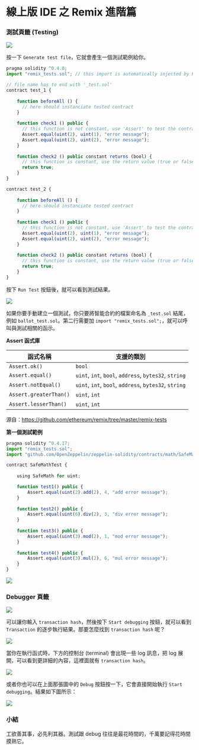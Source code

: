 # 線上版 IDE 之 Remix 進階篇

### 測試頁籤 (Testing)

![](assets/10_testing.png)

按一下 `Generate test file`，它就會產生一個測試範例給你。

```js
pragma solidity ^0.4.0;
import "remix_tests.sol"; // this import is automatically injected by Remix.

// file name has to end with '_test.sol'
contract test_1 {
    
    function beforeAll () {
      // here should instanciate tested contract
    }
    
    function check1 () public {
      // this function is not constant, use 'Assert' to test the contract
      Assert.equal(uint(2), uint(1), "error message");
      Assert.equal(uint(2), uint(2), "error message");
    }
    
    function check2 () public constant returns (bool) {
      // this function is constant, use the return value (true or false) to test the contract
      return true;
    }
}

contract test_2 {
   
    function beforeAll () {
      // here should instanciate tested contract
    }
    
    function check1 () public {
      // this function is not constant, use 'Assert' to test the contract
      Assert.equal(uint(2), uint(1), "error message");
      Assert.equal(uint(2), uint(2), "error message");
    }
    
    function check2 () public constant returns (bool) {
      // this function is constant, use the return value (true or false) to test the contract
      return true;
    }
}
```

按下 `Run Test` 按鈕後，就可以看到測試結果。

![](assets/10_testing_result.png)

如果你要手動建立一個測試，你只要將智能合約的檔案命名為 `_test.sol` 結尾，例如 `ballot_test.sol`。第二行需要加 `import "remix_tests.sol";`，就可以呼叫與測試相關的函示。

**Assert 函式庫**

| 函式名稱  | 支援的類別 |
| ------------- | ------------- |
| `Assert.ok()`  | `bool`  |
| `Assert.equal()`  | `uint`, `int`, `bool`, `address`, `bytes32`, `string`  |
| `Assert.notEqual()` | `uint`, `int`, `bool`, `address`, `bytes32`, `string`  |
| `Assert.greaterThan()` | `uint`, `int` |
| `Assert.lesserThan()` | `uint`, `int` |

源自：<https://github.com/ethereum/remix/tree/master/remix-tests>

**第一個測試範例**

```js
pragma solidity ^0.4.17;
import "remix_tests.sol";
import "github.com/OpenZeppelin/zeppelin-solidity/contracts/math/SafeMath.sol";

contract SafeMathTest {
    
    using SafeMath for uint;

    function test1() public {
        Assert.equal(uint(2).add(2), 4, "add error message");
    }
    
    function test2() public {
        Assert.equal(uint(6).div(2), 3, "div error message");
    }
    
    function test3() public {
        Assert.equal(uint(3).mod(2), 1, "mod error message");
    }
    
    function test4() public {
        Assert.equal(uint(3).mul(2), 6, "mul error message");
    }
}
```

![](assets/10_first_test.png)

### Debugger 頁籤

![](assets/10_debugger_tab.png)

可以讓你輸入 `transaction hash`，然後按下 `Start debugging` 按鈕，就可以看到 `Transaction` 的逐步執行結果。那要怎麼找到 `transaction hash` 呢？

![](assets/10_terminal_log.png)

當你在執行函式時，下方的控制台 (terminal) 會出現一些 log 訊息，把 log 展開，可以看到更詳細的內容，這裡面就有 `transaction hash`。

![](assets/10_terminal_log_detail.png)

或者你也可以在上面那張圖中的 `Debug` 按鈕按一下，它會直接開始執行 `Start debugging`。結果如下圖所示：

![](assets/10_debuggering.png)

### 小結

工欲善其事，必先利其器。測試跟 debug 往往是最花時間的，千萬要記得花時間摸熟它。